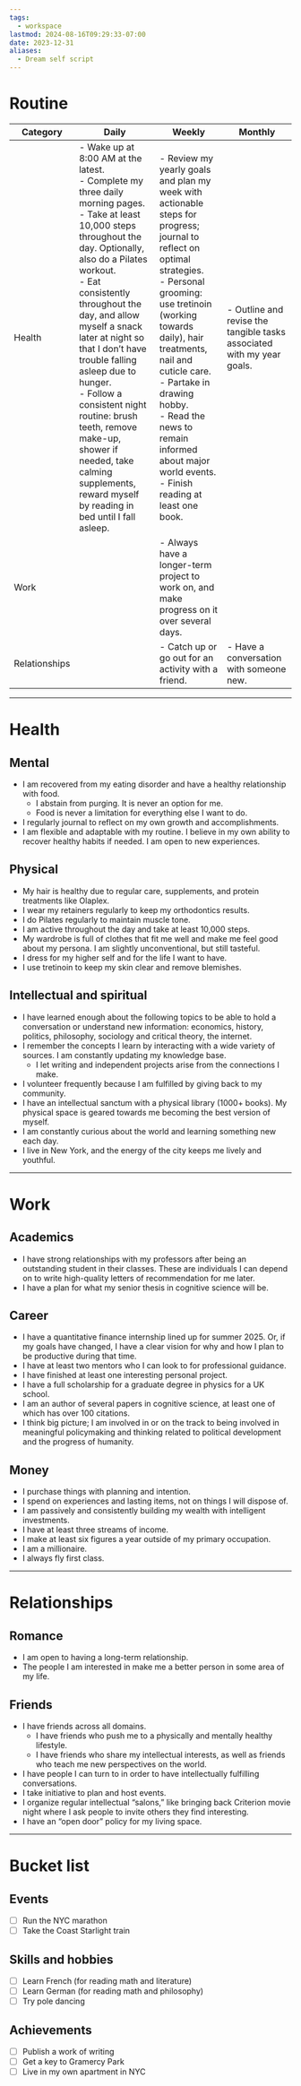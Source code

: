 ```yaml
---
tags:
  - workspace
lastmod: 2024-08-16T09:29:33-07:00
date: 2023-12-31
aliases:
  - Dream self script
---
```

# Routine

| Category      | Daily                                                                                                                                                                                                                                                                                                                                                                                                                                                                                          | Weekly                                                                                                                                                                                                                                                                                                                                                                   | Monthly                                                                |
| ------------- | ---------------------------------------------------------------------------------------------------------------------------------------------------------------------------------------------------------------------------------------------------------------------------------------------------------------------------------------------------------------------------------------------------------------------------------------------------------------------------------------------- | ------------------------------------------------------------------------------------------------------------------------------------------------------------------------------------------------------------------------------------------------------------------------------------------------------------------------------------------------------------------------ | ---------------------------------------------------------------------- |
| Health        | - Wake up at 8:00 AM at the latest.<br>- Complete my three daily morning pages.<br> - Take at least 10,000 steps throughout the day. Optionally, also do a Pilates workout.<br>- Eat consistently throughout the day, and allow myself a snack later at night so that I don’t have trouble falling asleep due to hunger.<br>- Follow a consistent night routine: brush teeth, remove make-up, shower if needed, take calming supplements, reward myself by reading in bed until I fall asleep. | - Review my yearly goals and plan my week with actionable steps for progress; journal to reflect on optimal strategies.<br> - Personal grooming: use tretinoin (working towards daily), hair treatments, nail and cuticle care. <br> - Partake in drawing hobby.<br>- Read the news to remain informed about major world events. <br>- Finish reading at least one book. | - Outline and revise the tangible tasks associated with my year goals. |
| Work          |                                                                                                                                                                                                                                                                                                                                                                                                                                                                                                | - Always have a longer-term project to work on, and make progress on it over several days.                                                                                                                                                                                                                                                                               |                                                                        |
| Relationships |                                                                                                                                                                                                                                                                                                                                                                                                                                                                                                | - Catch up or go out for an activity with a friend.                                                                                                                                                                                                                                                                                                                      | - Have a conversation with someone new.                                |


---
# Health

## Mental

- I am recovered from my eating disorder and have a healthy relationship with food.
	- I abstain from purging. It is never an option for me.
	- Food is never a limitation for everything else I want to do.
- I regularly journal to reflect on my own growth and accomplishments.
- I am flexible and adaptable with my routine. I believe in my own ability to recover healthy habits if needed. I am open to new experiences.
## Physical

- My hair is healthy due to regular care, supplements, and protein treatments like Olaplex.
- I wear my retainers regularly to keep my orthodontics results.
- I do Pilates regularly to maintain muscle tone.
- I am active throughout the day and take at least 10,000 steps.
- My wardrobe is full of clothes that fit me well and make me feel good about my persona. I am slightly unconventional, but still tasteful.
- I dress for my higher self and for the life I want to have.
- I use tretinoin to keep my skin clear and remove blemishes.

## Intellectual and spiritual

- I have learned enough about the following topics to be able to hold a conversation or understand new information: economics, history, politics, philosophy, sociology and critical theory, the internet.
- I remember the concepts I learn by interacting with a wide variety of sources. I am constantly updating my knowledge base.
	- I let writing and independent projects arise from the connections I make.
- I volunteer frequently because I am fulfilled by giving back to my community.
- I have an intellectual sanctum with a physical library (1000+ books). My physical space is geared towards me becoming the best version of myself.
- I am constantly curious about the world and learning something new each day.
- I live in New York, and the energy of the city keeps me lively and youthful. 

---
# Work

## Academics

- I have strong relationships with my professors after being an outstanding student in their classes. These are individuals I can depend on to write high-quality letters of recommendation for me later.
- I have a plan for what my senior thesis in cognitive science will be.

## Career

- I have a quantitative finance internship lined up for summer 2025. Or, if my goals have changed, I have a clear vision for why and how I plan to be productive during that time.
- I have at least two mentors who I can look to for professional guidance.
- I have finished at least one interesting personal project.
- I have a full scholarship for a graduate degree in physics for a UK school.
- I am an author of several papers in cognitive science, at least one of which has over 100 citations. 
- I think big picture; I am involved in or on the track to being involved in meaningful policymaking and thinking related to political development and the progress of humanity.

## Money

- I purchase things with planning and intention.
- I spend on experiences and lasting items, not on things I will dispose of.
- I am passively and consistently building my wealth with intelligent investments.
- I have at least three streams of income.
- I make at least six figures a year outside of my primary occupation.
- I am a millionaire. 
- I always fly first class.

---
# Relationships

## Romance

- I am open to having a long-term relationship.
- The people I am interested in make me a better person in some area of my life.

## Friends
- I have friends across all domains.
	- I have friends who push me to a physically and mentally healthy lifestyle.
	- I have friends who share my intellectual interests, as well as friends who teach me new perspectives on the world.
- I have people I can turn to in order to have intellectually fulfilling conversations.
- I take initiative to plan and host events.
- I organize regular intellectual “salons,” like bringing back Criterion movie night where I ask people to invite others they find interesting.
- I have an “open door” policy for my living space.

---
# Bucket list

## Events

- [ ] Run the NYC marathon
- [ ] Take the Coast Starlight train 

## Skills and hobbies
- [ ] Learn French (for reading math and literature)
- [ ] Learn German (for reading math and philosophy)
- [ ] Try pole dancing

## Achievements
- [ ] Publish a work of writing
- [ ] Get a key to Gramercy Park
- [ ] Live in my own apartment in NYC